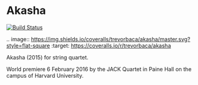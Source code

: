 Akasha
======

[![Build Status](https://travis-ci.org/trevorbaca/akasha.svg?branch=master)](https://travis-ci.org/trevorbaca/akasha)

..  image:: https://img.shields.io/coveralls/trevorbaca/akasha/master.svg?style=flat-square
    :target: https://coveralls.io/r/trevorbaca/akasha

Akasha (2015) for string quartet.

World premiere 6 February 2016 by the JACK Quartet in Paine Hall on the campus
of Harvard University.
